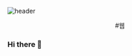 ![header](https://capsule-render.vercel.app/api?type=waving&color=006E51&height=210&fontColor=fff&text=JaeSeok%20Github%20&fontSize=80&d%20Git&descSize=20&fontAlignY=40)

<div align=center>
    #웹
</div>

### Hi there 👋

<!--
**Jaeseokkong/Jaeseokkong** is a ✨ _special_ ✨ repository because its `README.md` (this file) appears on your GitHub profile.

Here are some ideas to get you started:

- 🔭 I’m currently working on ...
- 🌱 I’m currently learning ...
- 👯 I’m looking to collaborate on ...
- 🤔 I’m looking for help with ...
- 💬 Ask me about ...
- 📫 How to reach me: ...
- 😄 Pronouns: ...
- ⚡ Fun fact: ...
-->
